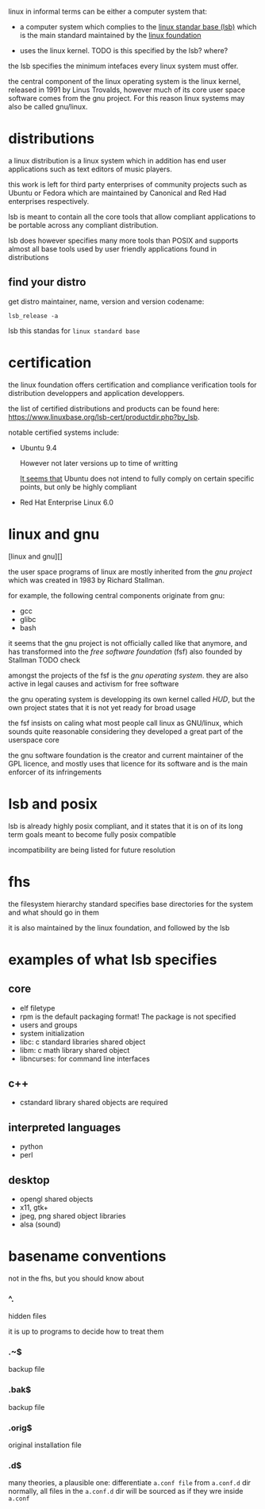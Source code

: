 linux in informal terms can be either a computer system that:

- a computer system which complies to the [linux standar base (lsb)](lsb)
    which is the main standard maintained by the [linux foundation][]

- uses the linux kernel. TODO is this specified by the lsb? where?

the lsb specifies the minimum intefaces every linux system must offer.

the central component of the linux operating system is the linux kernel,
released in 1991 by Linus Trovalds, however much of its core user space
software comes from the gnu project. For this reason linux systems
may also be called gnu/linux.

# distributions

a linux distribution is a linux system which in addition has end user
applications such as text editors of music players.

this work is left for third party enterprises of community projects such as Ubuntu
or Fedora which are maintained by Canonical and Red Had enterprises respectively.

lsb is meant to contain all the core tools that allow compliant applications
to be portable across any compliant distribution.

lsb does however specifies many more tools than POSIX
and supports almost all base tools used by user friendly applications
found in distributions

## find your distro

get distro maintainer, name, version and version codename:

    lsb_release -a

lsb this standas for `linux standard base`

# certification

the linux foundation offers certification and compliance verification
tools for distribution developpers and application developpers.

the list of certified distributions and products can be found here:
https://www.linuxbase.org/lsb-cert/productdir.php?by_lsb.

notable certified systems include:

- Ubuntu 9.4

    However not later versions up to time of writting

    [It seems that](http://askubuntu.com/questions/89125/does-ubuntu-follow-the-linux-standard-base-lsb)
    Ubuntu does not intend to fully comply
    on certain specific points, but only be highly compliant

- Red Hat Enterprise Linux 6.0

# linux and gnu

[linux and gnu][]

the user space programs of linux are mostly inherited from the *gnu project*
which was created in 1983 by Richard Stallman.

for example, the following central components originate from gnu:

- gcc
- glibc
- bash

it seems that the gnu project is not officially called like that anymore,
and has transformed into the *free software foundation* (fsf) also founded by Stallman
TODO check

amongst the projects of the fsf is the *gnu operating system*.
they are also active in legal causes and activism for free software

the gnu operating system is developping its own kernel called *HUD*,
but the own project states that it is not yet ready for broad usage

the fsf insists on caling what most people call linux as GNU/linux,
which sounds quite reasonable considering they developed a great part of
the userspace core

the gnu software foundation is the creator and current maintainer
of the GPL licence, and mostly uses that licence for its software and
is the main enforcer of its infringements

# lsb and posix

lsb is already highly posix compliant, and it states that it is on of its
long term goals meant to become fully posix compatible

incompatibility are being listed for future resolution

# fhs

the filesystem hierarchy standard specifies base directories
for the system and what should go in them

it is also maintained by the linux foundation, and followed by the lsb

# examples of what lsb specifies

## core

- elf filetype
- rpm is the default packaging format! The package is not specified
- users and groups
- system initialization
- libc: c standard libraries shared object
- libm: c math library shared object
- libncurses: for command line interfaces

## c++

- cstandard library shared objects are required

## interpreted languages

- python
- perl

## desktop

- opengl shared objects
- x11, gtk+
- jpeg, png shared object libraries
- alsa (sound)

# basename conventions

not in the fhs, but you should know about

### ^\.

hidden files

it is up to programs to decide how to treat them

### \.~$

backup file

### \.bak$

backup file

### \.orig$

original installation file

### \.d$

many theories, a plausible one:
differentiate `a.conf file` from `a.conf.d` dir
normally, all files in the `a.conf.d` dir will be sourced
as if they wre inside `a.conf`

[lsb]: http://www.linuxfoundation.org/collaborate/workgroups/lsb/download
[linux foundation]: http://www.linuxfoundation.org/

